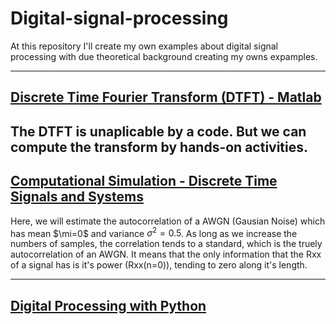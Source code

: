 # Digital-signal-processing
At this repository I'll create my own examples about digital signal processing with due theoretical background creating my owns expamples.

----------

## [Discrete Time Fourier Transform (DTFT) - Matlab](http://nbviewer.jupyter.org/github/SaraivaLucas/Digital-signal-processing/blob/master/Trabalho%201/Trabalho%20DTFT.ipynb)
The DTFT is unaplicable by a code. But we can compute the transform by hands-on activities.
--------- 
## [Computational Simulation - Discrete Time Signals and Systems](http://nbviewer.jupyter.org/github/SaraivaLucas/Digital-signal-processing/blob/master/Trabalho%202/Trabalho%20Rxx.ipynb)
Here, we will estimate the autocorrelation of a AWGN (Gausian Noise) which has mean $\mi=0$ and variance $\sigma ^{2}=0.5$. As long as we increase the numbers of samples, the correlation tends to a standard, which is the truely autocorrelation of an AWGN. It means that the only information that the Rxx of a signal has is it's power (Rxx(n=0)), tending to zero along it's length.

-----
## [Digital Processing with Python](http://nbviewer.jupyter.org/github/unpingco/Python-for-Signal-Processing/tree/master/)
